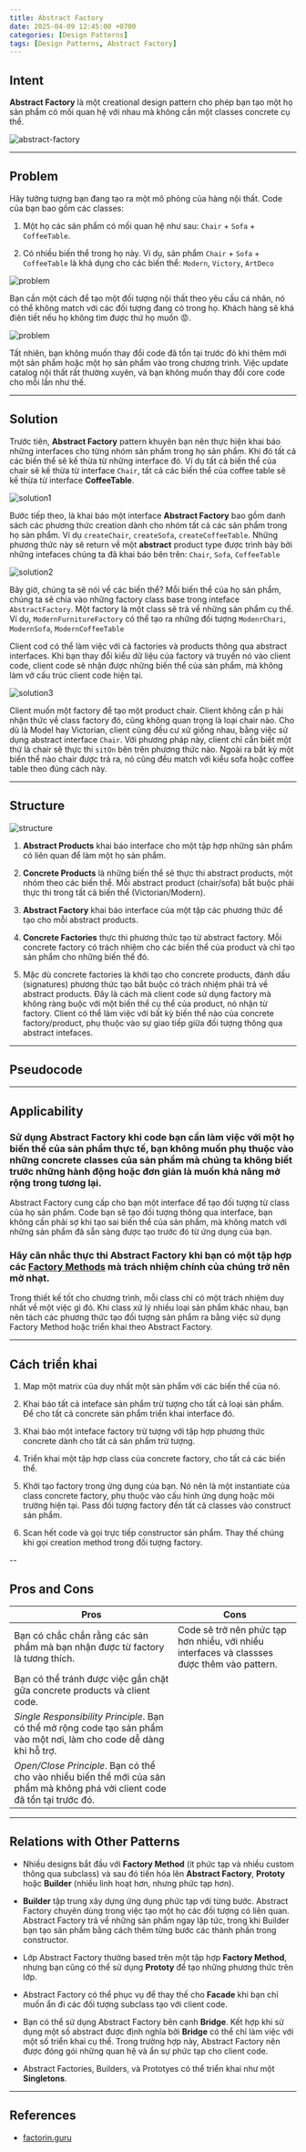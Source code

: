 ```yaml
---
title: Abstract Factory
date: 2025-04-09 12:45:00 +0700
categories: [Design Patterns]
tags: [Design Patterns, Abstract Factory]
---
```


## Intent

**Abstract Factory** là một creational design pattern cho phép bạn tạo một họ sản phẩm có mối quan hệ với nhau mà không cần một classes concrete cụ thể.

![abstract-factory](../assets/img/posts/2025-04-09-abstract-factory/abstract-factory.png)


---

## Problem

Hãy tưởng tượng bạn đang tạo ra một mô phỏng của hàng nội thất. Code của bạn bao gồm các classes:

1. Một họ các sản phẩm có mối quan hệ như sau: `Chair` + `Sofa` + `CoffeeTable`.

2. Có nhiều biến thể trong họ này. Ví dụ, sản phẩm `Chair` + `Sofa` + `CoffeeTable` là khả dụng cho các biến thể: `Modern`, `Victory`, `ArtDeco`


![problem](../assets/img/posts/2025-04-09-abstract-factory/problem.png)


Bạn cần một cách để tạo một đối tượng nội thất theo yêu cầu cá nhân, nó có thể không match với các đối tượng đang có trong họ. Khách hàng sẽ khá điên tiết nếu họ không tìm được thứ họ muốn 😡.

![problem](../assets/img/posts/2025-04-09-abstract-factory/problem2.png)

Tất nhiên, bạn không muốn thay đổi code đã tồn tại trước đó khi thêm mới một sản phẩm hoặc một họ sản phẩm vào trong chương trình. Việc update catalog nội thất rất thường xuyên, và bạn không muốn thay đổi core code cho mỗi lần như thế.

---

## Solution

Trước tiên, **Abstract Factory** pattern khuyên bạn nên thực hiện khai báo những interfaces cho từng nhóm sản phẩm trong họ sản phẩm. Khi đó tất cả các biến thể sẽ kế thừa từ những interface đó. Ví dụ tất cả biến thể của chair sẽ kế thừa từ interface `Chair`, tất cả các biến thể của coffee table sẽ kế thừa từ interface **CoffeeTable**.


![solution1](../assets/img/posts/2025-04-09-abstract-factory/solution1.png)


Bước tiếp theo, là khai báo một interface **Abstract Factory** bao gồm danh sách các phương thức creation dành cho nhóm tất cả các sản phẩm trong họ sản phẩm. Ví dụ `createChair`, `createSofa`, `createCoffeeTable`. Những phương thức này sẽ return về một **abstract** product type được trình bày bởi những intefaces chúng ta đã khai báo bên trên: `Chair`, `Sofa`, `CoffeeTable`


![solution2](../assets/img/posts/2025-04-09-abstract-factory/solution2.png)


Bây giờ, chúng ta sẽ nói về các biến thể? Mỗi biến thể của họ sản phẩm, chúng ta sẽ chia vào những factory class base trong inteface `AbstractFactory`. Một factory là một class sẽ trả về những sản phẩm cụ thể. Ví dụ, `ModernFurnitureFactory` có thể tạo ra những đối tượng `ModenrChari`, `ModernSofa`, `ModernCoffeeTable` 

Client cod có thể làm việc với cả factories và products thông qua abstract interfaces. Khi bạn thay đổi kiểu dữ liệu của factory và truyền nó vào client code, client code sẽ nhận được những biến thể của sản phẩm, mà không làm vở cấu trúc client code hiện tại.


![solution3](../assets/img/posts/2025-04-09-abstract-factory/solution3.png)


Client muốn một factory để tạo một product chair. Client không cần p hải nhận thức về class factory đó, cũng không quan trọng là loại chair nào. Cho dù là Model hay Victorian, client cũng đều cư xử giống nhau, bằng việc sử dụng abstract interface `Chair`. Với phương pháp này, client chỉ cần biết một thứ là chair sẽ thực thi `sitOn` bên trên phương thức nào. Ngoài ra bất kỳ một biến thể nào chair được trả ra, nó cũng đều match với kiểu sofa hoặc coffee table theo đúng cách này.

---

## Structure


![structure](../assets/img/posts/2025-04-09-abstract-factory/structure.png)


1. **Abstract Products** khai báo interface cho một tập hợp những sản phẩm có liên quan để làm một họ sản phẩm.

2. **Concrete Products** là những biến thể sẽ thực thi abstract products, một nhóm theo các biến thể. Mỗi abstract product (chair/sofa) bắt buộc phải thực thi trong tất cả biến thể (Victorian/Modern).

3. **Abstract Factory** khai báo interface của một tập các phương thức để tạo cho mỗi abstract products.

4. **Concrete Factories** thực thi phương thức tạo từ abstract factory. Mỗi concrete factory có trách nhiệm cho các biến thể của product và chỉ tạo sản phẩm cho những biến thể đó.

5. Mặc dù concrete factories là khởi tạo cho concrete products, đánh dấu (signatures) phương thức tạo bắt buộc có trách nhiệm phải trả về abstract products. Đây là cách mà client code sử dụng factory mà không ràng buộc với một biến thể cụ thể của product, nó nhận từ factory. Client có thể làm việc với bất kỳ biến thể nào của concrete factory/product, phụ thuộc vào sự giao tiếp giữa đối tượng thông qua abstract intefaces.

---

## Pseudocode

---

## Applicability


### Sử dụng Abstract Factory khi code bạn cần làm việc với một họ biến thể của sản phẩm thực tế, bạn không muốn phụ thuộc vào những concrete classes của sản phẩm mà chúng ta không biết trước những hành động hoặc đơn giản là muốn khả năng mở rộng trong tương lại.


Abstract Factory cung cấp cho bạn một interface để tạo đối tượng từ class của họ sản phẩm. Code bạn sẽ tạo đối tượng thông qua interface, bạn không cần phải sợ khi tạo sai biến thể của sản phẩm, mà không match với những sản phẩm đã sẵn sàng được tạo trước đó từ ứng dụng của bạn.

### Hãy cân nhắc thực thi Abstract Factory khi bạn có một tập hợp các [Factory Methods](./2025-04-03-factory-method.md) mà trách nhiệm chính của chúng trở nên mờ nhạt.

Trong thiết kế tốt cho chương trình, mỗi class chỉ có một trách nhiệm duy nhất về một việc gì đó. Khi class xử lý nhiều loại sản phẩm khác nhau, bạn nên tách các phương thức tạo đối tượng sản phẩm ra bằng việc sử dụng Factory Method hoặc triển khai theo Abstract Factory.


---

## Cách triển khai

1. Map một matrix của duy nhất một sản phẩm với các biến thể của nó.

2. Khai báo tất cả inteface sản phẩm trừ tượng cho tất cả loại sản phẩm. Để cho tất cả concrete sản phẩm triển khai interface đó.

3. Khai báo một inteface factory trừ tượng với tập hợp phương thức concrete dành cho tất cả sản phẩm trừ tượng.

4. Triển khai một tập hợp class của concrete factory, cho tất cả các biến thể.

5. Khởi tạo factory trong ứng dụng của bạn. Nó nên là một instantiate của class concrete factory, phụ thuộc vào cấu hình ứng dụng hoặc môi trường hiện tại. Pass đối tượng factory đến tất cả classes vào construct sản phẩm.

6. Scan hết code và gọi trực tiếp constructor sản phẩm. Thay thế chúng khi gọi creation method trong đối tượng factory.

--

## Pros and Cons

|Pros|Cons|
|-|-|
|Bạn có chắc chắn rằng các sản phẩm mà bạn nhận được từ factory là tương thích.| Code sẽ trở nên phức tạp hơn nhiều, với nhiều interfaces và classses được thêm vào pattern.| 
|Bạn có thể tránh được việc gắn chặt gữa concrete products và client code.||
|*Single Responsibility Principle*. Bạn có thể mở rộng code tạo sản phẩm vào một nơi, làm cho code dễ dàng khi hỗ trợ. ||
|*Open/Close Principle*. Bạn có thể cho vào nhiều biến thể mới của sản phẩm mà không phá vởi client code đã tồn tại trước đó. ||

---

## Relations with Other Patterns

- Nhiều designs bắt đầu với **Factory Method** (ít phức tạp và nhiều custom thông qua subclass) và sau đó tiến hóa lên **Abstract Factory**, **Prototy** hoặc **Builder** (nhiều linh hoạt hơn, nhưng phức tạp hơn).

- **Builder** tập trung xây dựng ứng dụng phức tạp với từng bước. Abstract Factory chuyên dùng trong việc tạo một họ các đối tượng có liên quan. Abstract Factory trả về những sản phẩm ngay lập tức, trong khi Builder bạn tạo sản phẩm bằng cách thêm từng bước các thành phần trong constructor.

- Lớp Abstract Factory thường based trên một tập hợp **Factory Method**, nhưng bạn cũng có thể sử dụng **Prototy** để tạo những phương thức trên lớp. 

- Abstract Factory có thể phục vụ để thay thế cho **Facade** khi bạn chỉ muốn ẩn đi các đối tượng subclass tạo với client code.

- Bạn có thể sử dụng Abstract Factory bên cạnh **Bridge**. Kết hợp khi sử dụng một số abstract được định nghĩa bởi **Bridge** có thể chỉ làm việc với một số triển khai cụ thể. Trong trường hợp này, Abstract Factory nên được đóng gói những quan hệ và ẩn sự phức tạp cho client code.

- Abstract Factories, Builders, và Prototyes có thể triển khai như một **Singletons**.

---

## References

-  [factorin.guru](https://refactoring.guru/design-patterns/abstract-factory)
